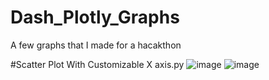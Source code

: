 # Dash_Plotly_Graphs
A few graphs that I made for a hacakthon

#Scatter Plot With Customizable X axis.py
![image](https://github.com/harsha-art/Dash_Plotly_Graphs/assets/67546267/e1934f19-2f04-4b0c-8880-4ea0503a0ed2)
![image](https://github.com/harsha-art/Dash_Plotly_Graphs/assets/67546267/8c6aef24-1d2e-49d3-b30f-cca469edb4d2)

